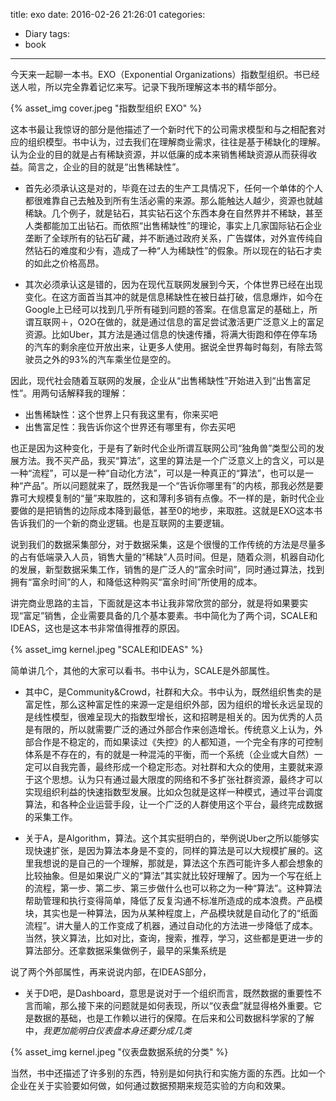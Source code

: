 title: exo
date: 2016-02-26 21:26:01
categories:
- Diary
tags:
- book
---

今天来一起聊一本书。EXO（Exponential Organizations）指数型组织。书已经送人啦，所以完全靠着记忆来写。记录下我所理解这本书的精华部分。

{% asset_img cover.jpeg "指数型组织 EXO" %}

这本书最让我惊讶的部分是他描述了一个新时代下的公司需求模型和与之相配套对应的组织模型。书中认为，过去我们在理解商业需求，往往是基于稀缺化的理解。认为企业的目的就是占有稀缺资源，并以低廉的成本来销售稀缺资源从而获得收益。简言之，企业的目的就是“出售稀缺性”。

+	首先必须承认这是对的，毕竟在过去的生产工具情况下，任何一个单体的个人都很难靠自己去触及到所有生活必需的来源。那么能触达人越少，资源也就越稀缺。几个例子，就是钻石，其实钻石这个东西本身在自然界并不稀缺，甚至人类都能加工出钻石。而依照“出售稀缺性”的理论，事实上几家国际钻石企业垄断了全球所有的钻石矿藏，并不断通过政府关系，广告媒体，对外宣传纯自然钻石的难度和少有，造成了一种“人为稀缺性”的假象。所以现在的钻石才卖的如此之价格高昂。

+	其次必须承认这是错的，因为在现代互联网发展到今天，个体世界已经在出现变化。在这方面首当其冲的就是信息稀缺性在被日益打破，信息爆炸，如今在Google上已经可以找到几乎所有碰到问题的答案。在信息富足的基础上，所谓互联网＋，O2O在做的，就是通过信息的富足尝试激活更广泛意义上的富足资源。比如Uber，其方法是通过信息的快速传播，将满大街跑和停在停车场的汽车的剩余座位开放出来，让更多人使用。据说全世界每时每刻，有除去驾驶员之外的93%的汽车乘坐位是空的。

因此，现代社会随着互联网的发展，企业从“出售稀缺性”开始进入到“出售富足性”。用两句话解释我的理解：

*	出售稀缺性：这个世界上只有我这里有，你来买吧
*	出售富足性：我告诉你这个世界还有哪里有，你去买吧

也正是因为这种变化，于是有了新时代企业所谓互联网公司“独角兽”类型公司的发展方法。我不买产品，我买“算法”，这里的算法是一个广泛意义上的含义，可以是一种“流程”，可以是一种“自动化方法”，可以是一种真正的“算法”，也可以是一种“产品”。所以问题就来了，既然我是一个“告诉你哪里有”的内核，那我必然是要靠可大规模复制的“量”来取胜的，这和薄利多销有点像。不一样的是，新时代企业要做的是把销售的边际成本降到最低，甚至0的地步，来取胜。这就是EXO这本书告诉我们的一个新的商业逻辑。也是互联网的主要逻辑。

说到我们的数据采集部分，对于数据采集，这是个很慢的工作传统的方法是尽量多的占有低端录入人员，销售大量的“稀缺”人员时间。但是，随着众测，机器自动化的发展，新型数据采集工作，销售的是广泛人的“富余时间”，同时通过算法，找到拥有“富余时间”的人，和降低这种购买“富余时间”所使用的成本。

讲完商业思路的主旨，下面就是这本书让我非常欣赏的部分，就是将如果要实现“富足”销售，企业需要具备的几个基本要素。书中简化为了两个词，SCALE和IDEAS，这也是这本书非常值得推荐的原因。

{% asset_img kernel.jpeg "SCALE和IDEAS" %}

简单讲几个，其他的大家可以看书。书中认为，SCALE是外部属性。

+	其中C，是Community&Crowd，社群和大众。书中认为，既然组织售卖的是富足性，那么这种富足性的来源一定是组织外部，因为组织的增长永远呈现的是线性模型，很难呈现大的指数型增长，这和招聘是相关的。因为优秀的人员是有限的，所以就需要广泛的通过外部合作来创造增长。传统意义上认为，外部合作是不稳定的，而如果读过《失控》的人都知道，一个完全有序的可控制体系是不存在的，有的就是一种混沌的平衡，而一个系统（企业或大自然）一定可以自我完善，最终形成一个稳定形态。对社群和大众的使用，主要就来源于这个思想。认为只有通过最大限度的网络和不多扩张社群资源，最终才可以实现组织利益的快速指数型发展。比如众包就是这样一种模式，通过平台调度算法，和各种企业运营手段，让一个广泛的人群使用这个平台，最终完成数据的采集工作。

+	关于A，是Algorithm，算法。这个其实挺明白的，举例说Uber之所以能够实现快速扩张，是因为算法本身是不变的，同样的算法是可以大规模扩展的。这里我想说的是自己的一个理解，那就是，算法这个东西可能许多人都会想象的比较抽象。但是如果说广义的“算法”其实就比较好理解了。因为一个写在纸上的流程，第一步、第二步、第三步做什么也可以称之为一种“算法”。这种算法帮助管理和执行变得简单，降低了反复沟通不标准所造成的成本浪费。产品模块，其实也是一种算法，因为从某种程度上，产品模块就是自动化了的“纸面流程”。讲大量人的工作变成了机器，通过自动化的方法进一步降低了成本。当然，狭义算法，比如对比，查询，搜索，推荐，学习，这些都是更进一步的算法部分。还拿数据采集做例子，最早的采集系统是

说了两个外部属性，再来说说内部，在IDEAS部分，

+	关于D吧，是Dashboard，意思是说对于一个组织而言，既然数据的重要性不言而喻，那么接下来的问题就是如何表现，所以“仪表盘”就显得格外重要。它是数据的基础，也是工作赖以进行的保障。在后来和公司数据科学家的了解中，*我更加能明白仪表盘本身还要分成几类*

{% asset_img kernel.jpeg "仪表盘数据系统的分类" %}

当然，书中还描述了许多别的东西，特别是如何执行和实施方面的东西。比如一个企业在关于实验要如何做，如何通过数据预期来规范实验的方向和效果。

